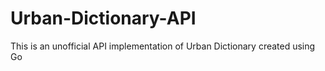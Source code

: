 # Urban-Dictionary-API
This is an unofficial API implementation of Urban Dictionary created using Go

